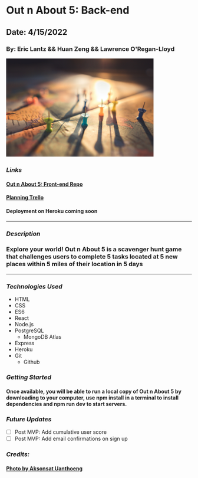 # Out n About 5: Back-end

## Date: 4/15/2022

### By: Eric Lantz && Huan Zeng && Lawrence O'Regan-Lloyd

<img src="https://github.com/LawrenceOL/out-n-about-5-front-end/blob/main/assets/pexels-aksonsat-uanthoeng-1078850.jpg?raw=true" alt="map" width="400"/>

### **_Links_**

#### [Out n About 5: Front-end Repo](https://github.com/LawrenceOL/out-n-about-5-back-end) 
#### [Planning Trello](https://trello.com/b/CnWK8EJM/out-n-about-5) 
#### Deployment on Heroku coming soon
---

### **_Description_**

### Explore your world! Out n About 5 is a scavenger hunt game that challenges users to complete 5 tasks located at 5 new places within 5 miles of their location in 5 days

---

### **_Technologies Used_**

- HTML
- CSS
- ES6
- React
- Node.js
- PostgreSQL
  - MongoDB Atlas
- Express
- Heroku
- Git
  - Github


### **_Getting Started_**

#### Once available, you will be able to run a local copy of Out n About 5 by downloading to your computer, use npm install in a terminal to install dependencies and npm run dev to start servers.

### **_Future Updates_**

- [ ] Post MVP: Add cumulative user score
- [ ] Post MVP: Add email confirmations on sign up

### **_Credits:_**

#### [Photo by Aksonsat Uanthoeng](https://www.pexels.com/photo/close-up-photo-of-assorted-color-of-push-pins-on-map-1078850/)




